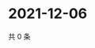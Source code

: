 # 2021-12-06

共 0 条

<!-- BEGIN WEIBO -->
<!-- 最后更新时间 Mon Dec 06 2021 21:22:35 GMT+0800 (China Standard Time) -->

<!-- END WEIBO -->
